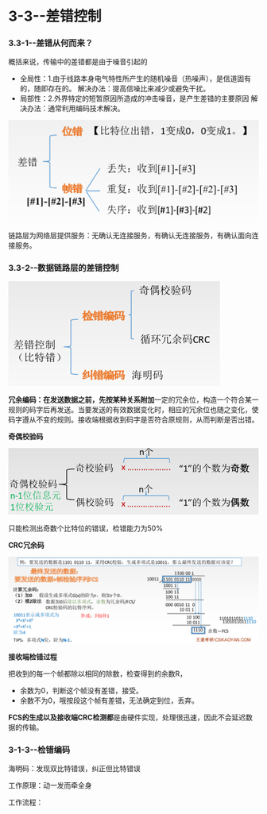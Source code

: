 # 3-3--差错控制

### 3.3-1--差错从何而来？

概括来说，传输中的差错都是由于噪音引起的

* 全局性：1.由于线路本身电气特性所产生的随机噪音（热噪声），是信道固有的，随即存在的。 解决办法：提高信噪比来减少或避免干扰。
* 局部性：2.外界特定的短暂原因所造成的冲击噪音，是产生差错的主要原因 解决办法：通常利用编码技术解决。

![](../../.gitbook/assets/image%20%28244%29.png)

链路层为网络层提供服务：无确认无连接服务，有确认无连接服务，有确认面向连接服务。

### 3.3-2--数据链路层的差错控制

![](../../.gitbook/assets/image.png)

**冗余编码：**在发送数据之前，先按某种关系**附加**一定的冗余位，构造一个符合某一规则的码字后再发送。当要发送的有效数据变化时，相应的冗余位也随之变化，使码字遵从不变的规则。接收端根据收到码字是否符合原规则，从而判断是否出错。

**奇偶校验码**

![](../../.gitbook/assets/image%20%2832%29.png)

只能检测出奇数个比特位的错误，检错能力为50%



**CRC冗余码**

![](../../.gitbook/assets/image%20%28142%29.png)

**接收端检错过程**

把收到的每一个帧都除以相同的除数，检查得到的余数R，

* 余数为0，判断这个帧没有差错，接受。
* 余数不为0，哦按段这个帧有差错，无法确定到位，丢弃。

**FCS的生成以及接收端CRC检测都**是由硬件实现，处理很迅速，因此不会延迟数据的传输。

### 3-1-3--检错编码

海明码：发现双比特错误，纠正但比特错误

工作原理：动一发而牵全身

工作流程：



